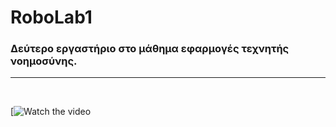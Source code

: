 # RoboLab1
### Δεύτερο εργαστήριο στο μάθημα εφαρμογές τεχνητής νοημοσύνης.



<hr>
<br>


[![Watch the video](https://drive.google.com/file/d/1DRxVLbCN1KyGqKu9gNIwt4F_yH1wCyEF/view?usp=sharing)

